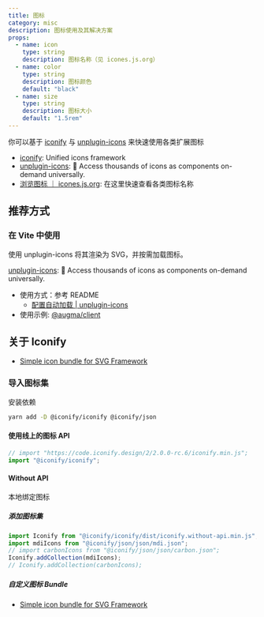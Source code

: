 ```yaml
---
title: 图标
category: misc
description: 图标使用及其解决方案
props:
  - name: icon
    type: string
    description: 图标名称（见 icones.js.org）
  - name: color
    type: string
    description: 图标颜色
    default: "black"
  - name: size
    type: string
    description: 图标大小
    default: "1.5rem"
---
```


你可以基于 [iconify](https://iconify.design/) 与 [unplugin-icons](https://github.com/antfu/unplugin-icons) 来快速使用各类扩展图标

- [iconify](https://iconify.design/): Unified icons framework
- [unplugin-icons](https://github.com/antfu/unplugin-icons): 🤹 Access thousands of icons as components on-demand universally.
- [浏览图标 ｜ icones.js.org](https://icones.js.org/): 在这里快速查看各类图标名称

## 推荐方式

### 在 Vite 中使用

使用 unplugin-icons 将其渲染为 SVG，并按需加载图标。

[unplugin-icons](https://github.com/antfu/unplugin-icons): 🤹 Access thousands of icons as components on-demand universally.

- 使用方式：参考 README
  - [配置自动加载 | unplugin-icons](https://github.com/antfu/unplugin-icons#auto-importing)
- 使用示例: [@augma/client](https://github.com/YunYouJun/augma/blob/6884551c5f288d49eb3a37ec510903b02e27253b/packages/client/vite.config.ts#L89)

## 关于 Iconify

- [Simple icon bundle for SVG Framework](https://docs.iconify.design/icon-components/bundles/examples/svg-framework-simple.html)
### 导入图标集

安装依赖

```bash
yarn add -D @iconify/iconify @iconify/json
```

#### 使用线上的图标 API

```ts
// import "https://code.iconify.design/2/2.0.0-rc.6/iconify.min.js";
import "@iconify/iconify";
```

#### Without API

本地绑定图标

##### 添加图标集

```ts
import Iconify from "@iconify/iconify/dist/iconify.without-api.min.js";
import mdiIcons from "@iconify/json/json/mdi.json";
// import carbonIcons from "@iconify/json/json/carbon.json";
Iconify.addCollection(mdiIcons);
// Iconify.addCollection(carbonIcons);
```

##### 自定义图标 Bundle

- [Simple icon bundle for SVG Framework](https://docs.iconify.design/sources/bundles/examples/svg-framework-simple.html)
